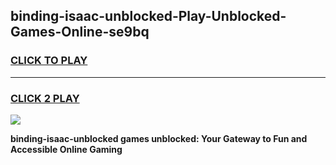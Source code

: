
## binding-isaac-unblocked-Play-Unblocked-Games-Online-se9bq
<h3>
<a href="https://premium76.site?title=binding-isaac-unblocked&ref=25A">CLICK TO PLAY</a></h3>
<hr>

<h3>
<a href="https://premium76.site?title=binding-isaac-unblocked&ref=25A">CLICK 2 PLAY</a>
  
</h3>

<a href="https://premium76.site?title=binding-isaac-unblocked&ref=25A"><img src="https://clearcache.store/games.png"></a>


**binding-isaac-unblocked games unblocked: Your Gateway to Fun and Accessible Online Gaming**
